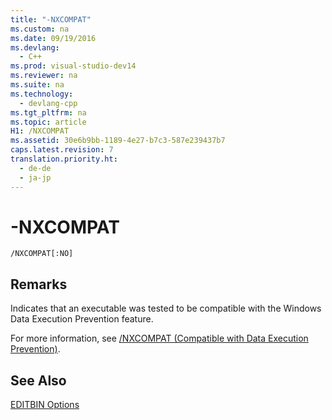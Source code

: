 ```yaml
---
title: "-NXCOMPAT"
ms.custom: na
ms.date: 09/19/2016
ms.devlang: 
  - C++
ms.prod: visual-studio-dev14
ms.reviewer: na
ms.suite: na
ms.technology: 
  - devlang-cpp
ms.tgt_pltfrm: na
ms.topic: article
H1: /NXCOMPAT
ms.assetid: 30e6b9bb-1189-4e27-b7c3-587e239437b7
caps.latest.revision: 7
translation.priority.ht: 
  - de-de
  - ja-jp
---
```

# -NXCOMPAT
```  
/NXCOMPAT[:NO]  
```  
  
## Remarks  
 Indicates that an executable was tested to be compatible with the Windows Data Execution Prevention feature.  
  
 For more information, see [/NXCOMPAT (Compatible with Data Execution Prevention)](../vs140/-NXCOMPAT--Compatible-with-Data-Execution-Prevention-.md).  
  
## See Also  
 [EDITBIN Options](../vs140/EDITBIN-Options.md)